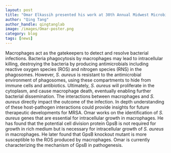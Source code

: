 ```yaml
---
layout: post
title: "Omar Elkassih presented his work at 30th Annual Midwest Microbial Pathogenesis Conference"
author: "Qing Tang"
author_handle: qingtanglab
image: /images/Omar-poster.png
category: blog
tags: [news]
---
```


Macrophages act as the gatekeepers to detect and resolve bacterial infections. Bacteria phagocytosis by macrophages may lead to intracellular killing, destroying the bacteria by producing antimicrobials including reactive oxygen species (ROS) and nitrogen species (RNS) in the phagosomes. However, <i>S. aureus</i> is resistant to the antimicrobial environment of phagosomes, using these compartments to hide from immune cells and antibiotics. Ultimately, <i>S. aureus</i> will proliferate in the cytoplasm, and cause macrophage death, eventually enabling further bacterial dissemination. The interactions between macrophages and <i>S. aureus</i> directly impact the outcome of the infection. In depth understanding of these host-pathogen interactions could provide insights for future therapeutic developments for MRSA. Omar works on the identification of <i>S. aureus</i>  genes that are essential for intracellular growth in macrophages. He has found that the potential cell division protein GpsB is not required for growth in rich medium but is necessary for intracellular growth of
<i>S. aureus</i> in macrophages. He later found that GpsB knockout mutant is more susceptible to the ROS produced by macrophages. Omar is currently characterizing the mechanism of GpsB in pathogenesis.
